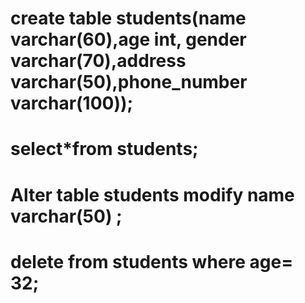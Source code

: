 # create table students(name varchar(60),age int, gender varchar(70),address varchar(50),phone_number varchar(100));
# select*from students;
# Alter table students modify name varchar(50) ;
# delete from students where age= 32;
